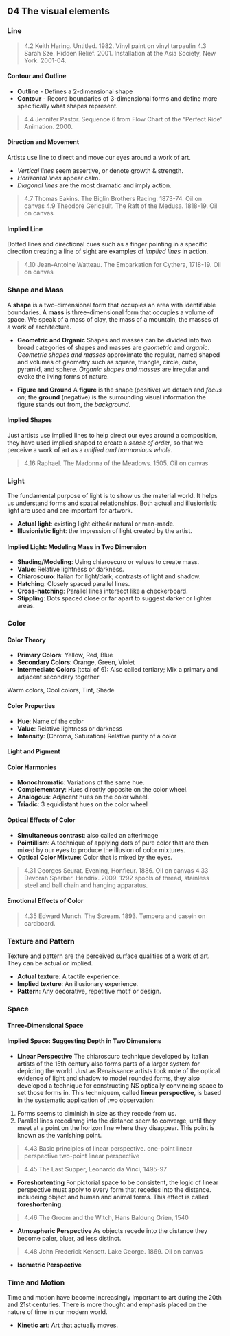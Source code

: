 ## 04 The visual elements

### Line

> 4.2 Keith Haring. Untitled. 1982. Vinyl paint on vinyl tarpaulin
> 4.3 Sarah Sze. Hidden Relief. 2001. Installation at the Asia Society, New York. 2001-04.

#### Contour and Outline
- **Outline** - Defines a 2-dimensional shape
- **Contour** - Record boundaries of 3-dimensional forms and define more specifically what shapes represent.

> 4.4 Jennifer Pastor. Sequence 6 from Flow Chart of the “Perfect Ride” Animation. 2000.

#### Direction and Movement
Artists use line to direct and move our eyes around a work of art.

- *Vertical lines* seem assertive, or denote growth & strength.
- *Horizontal lines* appear calm.
- *Diagonal lines* are the most dramatic and imply action.

> 4.7 Thomas Eakins. The Biglin Brothers Racing. 1873-74. Oil on canvas
> 4.9 Theodore Gericault. The Raft of the Medusa. 1818-19. Oil on canvas

#### Implied Line
Dotted lines and directional cues such as a finger pointing in a specific direction creating a line of sight are examples of *implied lines* in action.

> 4.10 Jean-Antoine Watteau. The Embarkation for Cythera, 1718-19. Oil on canvas

### Shape and Mass

A **shape** is a two-dimensional form that occupies an area with identifiable boundaries. A **mass** is three-dimensional form that occupies a volume of space. We speak of a mass of clay, the mass of a mountain, the masses of a work of architecture.

- **Geometric and Organic**
Shapes and masses can be divided into two broad categories of shapes and masses are *geometric* and *organic*. *Geometric shapes and masses* approximate the regular, named shaped and volumes of geometry such as square, triangle, circle, cube, pyramid, and sphere. *Organic shapes and masses* are irregular and evoke the living forms of nature.

- **Figure and Ground**
A **figure** is the shape (positive) we detach and *focus on*; the **ground** (negative) is the surrounding visual information the figure stands out from, the *background*.

#### Implied Shapes
Just artists use implied lines to help direct our eyes around a composition, they have used implied shaped to create a *sense of order*, so that we perceive a work of art as a *unified and harmonious whole*.

> 4.16 Raphael. The Madonna of the Meadows. 1505. Oil on canvas

### Light
The fundamental purpose of light is to show us the material world. It helps us understand forms and spatial relationships.
Both actual and illusionistic light are used and are important for artwork.
- **Actual light**: existing light eithe4r natural or man-made.
- **Illusionistic light**: the impression of light created by the artist.

#### Implied Light: Modeling Mass in Two Dimension

- **Shading/Modeling**: Using chiaroscuro or values to create mass.
- **Value**: Relative lightness or darkness.
- **Chiaroscuro**: Italian for light/dark; contrasts of light and shadow.
- **Hatching**: Closely spaced parallel lines.
- **Cross-hatching**: Parallel lines intersect like a checkerboard.
- **Stippling**: Dots spaced close or far apart to suggest darker or lighter areas.

### Color

#### Color Theory
- **Primary Colors**: Yellow, Red, Blue
- **Secondary Colors**: Orange, Green, Violet
- **Intermediate Colors** (total of 6): Also called tertiary; Mix a primary and adjacent secondary together

Warm colors, Cool colors, Tint, Shade

#### Color Properties
- **Hue**: Name of the color
- **Value**: Relative lightness or darkness
- **Intensity**: (Chroma, Saturation)  Relative purity of a color

#### Light and Pigment

#### Color Harmonies
- **Monochromatic**: Variations of the same hue.
- **Complementary**: Hues directly opposite on the color wheel.
- **Analogous**: Adjacent hues on the color wheel.
- **Triadic**: 3 equidistant hues on the color wheel

#### Optical Effects of Color
- **Simultaneous contrast**: also called an afterimage
- **Pointillism**: A technique of applying dots of pure color that are then mixed by our eyes to produce the illusion of color mixtures.
- **Optical Color Mixture**: Color that is mixed by the eyes.

> 4.31 Georges Seurat. Evening, Honfleur. 1886. Oil on canvas
> 4.33 Devorah Sperber. Hendrix. 2009. 1292 spools of thread, stainless steel and ball chain and hanging apparatus.

#### Emotional Effects of Color

> 4.35 Edward Munch. The Scream. 1893. Tempera and casein on cardboard.

### Texture and Pattern
Texture and pattern are the perceived surface qualities of a work of art. They can be actual or implied.

- **Actual texture**: A tactile experience.
- **Implied texture**: An illusionary experience.
- **Pattern**: Any decorative, repetitive motif or design.

### Space

#### Three-Dimensional Space

#### Implied Space: Suggesting Depth in Two Dimensions
- **Linear Perspective**
The chiaroscuro technique developed by Italian artists of the 15th century also forms parts of a larger system for depicting the world. Just as Renaissance artists took note of the optical evidence of light and shadow to model rounded forms, they also developed a technique for constructing NS optically convincing space to set those forms in. This techniquem, called **linear perspective**, is based in the systematic application of two observation:
1. Forms seems to diminish in size as they recede from us.
2. Parallel lines recedinmg into the distance seem to converge, until they meet at a point on the horizon line where they disappear. This point is known as the vanishing point.

> 4.43 Basic principles of linear perspective.
one-point linear perspective
two-point linear perspective

> 4.45 The Last Supper, Leonardo da Vinci, 1495-97

- **Foreshortenting**
For pictorial space to be consistent, the logic of linear perspective must apply to every form that recedes into the distance. includeing object and human and animal forms. This effect is called **foreshortening**.

> 4.46 The Groom and the Witch, Hans Baldung Grien, 1540

- **Atmospheric Perspective**
As objects recede into the distance they become paler, bluer, ad less distinct.

> 4.48 John Frederick Kensett. Lake George. 1869. Oil on canvas

- **Isometric Perspective**

### Time and Motion
Time and motion have become increasingly important to art during the
20th and 21st centuries. There is more thought and emphasis placed on the
nature of time in our modern world.

- **Kinetic art**: Art that actually moves.
